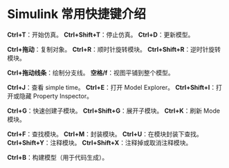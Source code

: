 #  Simulink 常用快捷键介绍

 **Ctrl+T**：开始仿真。 **Ctrl+Shift+T**：停止仿真。 **Ctrl+D**：更新模型。

 **Ctrl+拖动**：复制对象。 **Ctrl+R**：顺时针旋转模块。 **Ctrl+Shift+R**：逆时针旋转模块。

 **Ctrl+拖动线条**：绘制分支线。 **空格/f**：视图平铺到整个模型。

 **Ctrl+J**：查看 simple time。 **Ctrl+E**：打开 Model Explorer。 **Ctrl+Shift+I**：打开或隐藏 Property Inspector。

 **Ctrl+G**：快速创建子模块。 **Ctrl+Shift+G**：展开子模块。 **Ctrl+K**：刷新 Mode 模块。

**Ctrl+F**：查找模块。 **Ctrl+M**：封装模块。 **Ctrl+U**：在模块封装下查找。 **Ctrl+Shift+Y**：注释模块。            **Ctrl+Shift+X**：注释掉或取消注释模块。

**Ctrl+B**：构建模型（用于代码生成）。

